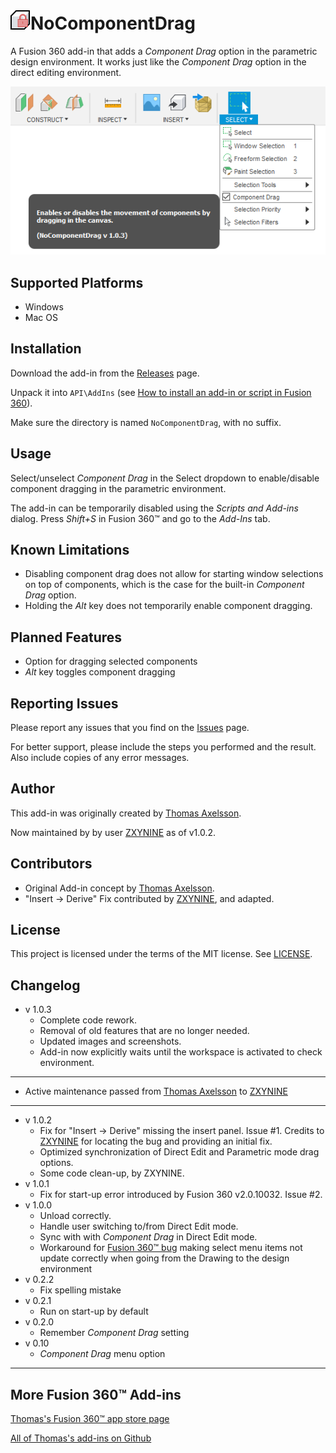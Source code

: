 # ![](resources/logo/32x32.png)NoComponentDrag

A Fusion 360 add-in that adds a *Component Drag* option in the parametric design environment. It works just like the *Component Drag* option in the direct editing environment.

![Screenshot](screenshot.png)

## Supported Platforms

* Windows
* Mac OS

## Installation

Download the add-in from the [Releases](https://github.com/thomasa88/NoComponentDrag/releases) page.

Unpack it into `API\AddIns` (see [How to install an add-in or script in Fusion 360](https://knowledge.autodesk.com/support/fusion-360/troubleshooting/caas/sfdcarticles/sfdcarticles/How-to-install-an-ADD-IN-and-Script-in-Fusion-360.html)).

Make sure the directory is named `NoComponentDrag`, with no suffix.

## Usage

Select/unselect *Component Drag* in the Select dropdown to enable/disable component dragging in the parametric environment.

The add-in can be temporarily disabled using the *Scripts and Add-ins* dialog. Press *Shift+S* in Fusion 360™ and go to the *Add-Ins* tab.

## Known Limitations

* Disabling component drag does not allow for starting window selections on top of components, which is the case for the built-in *Component Drag* option.
* Holding the *Alt* key does not temporarily enable component dragging.

## Planned Features

* Option for dragging selected components
* *Alt* key toggles component dragging

## Reporting Issues

Please report any issues that you find on the [Issues](https://github.com/ZXYNINE/NoComponentDrag/issues) page.

For better support, please include the steps you performed and the result. Also include copies of any error messages.

## Author

This add-in was originally created by [Thomas Axelsson](https://github.com/thomasa88).

Now maintained by by user [ZXYNINE](https://github.com/Zxynine) as of v1.0.2.

## Contributors
* Original Add-in concept by [Thomas Axelsson](https://github.com/thomasa88).
* "Insert -> Derive" Fix contributed by [ZXYNINE](https://github.com/Zxynine), and adapted.

## License

This project is licensed under the terms of the MIT license. See [LICENSE](LICENSE).

## Changelog

* v 1.0.3
  * Complete code rework.
  * Removal of old features that are no longer needed.
  * Updated images and screenshots.
  * Add-in now explicitly waits until the workspace is activated to check environment.
---
* Active maintenance passed from [Thomas Axelsson](https://github.com/thomasa88) to [ZXYNINE](https://github.com/Zxynine)
---
* v 1.0.2
  * Fix for "Insert -> Derive" missing the insert panel. Issue #1. Credits to [ZXYNINE](https://github.com/Zxynine) for locating the bug and providing an initial fix.
  * Optimized synchronization of Direct Edit and Parametric mode drag options.
  * Some code clean-up, by ZXYNINE.
* v 1.0.1
  * Fix for start-up error introduced by Fusion 360 v2.0.10032. Issue #2.
* v 1.0.0
  * Unload correctly.
  * Handle user switching to/from Direct Edit mode.
  * Sync with with *Component Drag* in Direct Edit mode.
  * Workaround for [Fusion 360™ bug](https://forums.autodesk.com/t5/fusion-360-api-and-scripts/api-bug-application-documentactivated-event-do-not-raise/m-p/9020750) making select menu items not update correctly when going from the Drawing to the design environment
* v 0.2.2
  * Fix spelling mistake
* v 0.2.1
  * Run on start-up by default
* v 0.2.0
  * Remember *Component Drag* setting
* v 0.10
  * *Component Drag* menu option
---  
## More Fusion 360™ Add-ins

[Thomas's Fusion 360™ app store page](https://apps.autodesk.com/en/Publisher/PublisherHomepage?ID=JLH9M8296BET)

[All of Thomas's add-ins on Github](https://github.com/topics/fusion-360?q=user%3Athomasa88)
